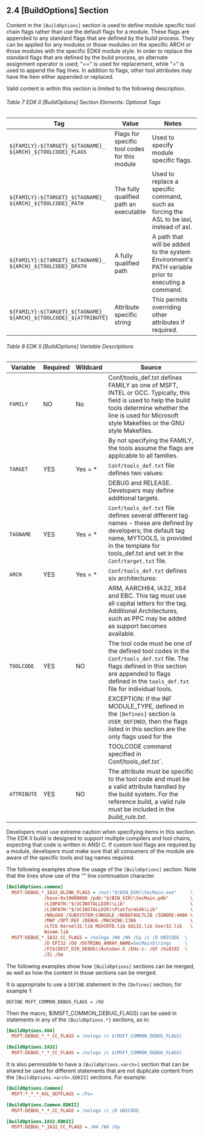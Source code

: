 <!--- @file
  2.4 [BuildOptions] Section

  Copyright (c) 2006-2019, Intel Corporation. All rights reserved.<BR>

  Redistribution and use in source (original document form) and 'compiled'
  forms (converted to PDF, epub, HTML and other formats) with or without
  modification, are permitted provided that the following conditions are met:

  1) Redistributions of source code (original document form) must retain the
     above copyright notice, this list of conditions and the following
     disclaimer as the first lines of this file unmodified.

  2) Redistributions in compiled form (transformed to other DTDs, converted to
     PDF, epub, HTML and other formats) must reproduce the above copyright
     notice, this list of conditions and the following disclaimer in the
     documentation and/or other materials provided with the distribution.

  THIS DOCUMENTATION IS PROVIDED BY TIANOCORE PROJECT "AS IS" AND ANY EXPRESS OR
  IMPLIED WARRANTIES, INCLUDING, BUT NOT LIMITED TO, THE IMPLIED WARRANTIES OF
  MERCHANTABILITY AND FITNESS FOR A PARTICULAR PURPOSE ARE DISCLAIMED. IN NO
  EVENT SHALL TIANOCORE PROJECT  BE LIABLE FOR ANY DIRECT, INDIRECT, INCIDENTAL,
  SPECIAL, EXEMPLARY, OR CONSEQUENTIAL DAMAGES (INCLUDING, BUT NOT LIMITED TO,
  PROCUREMENT OF SUBSTITUTE GOODS OR SERVICES; LOSS OF USE, DATA, OR PROFITS;
  OR BUSINESS INTERRUPTION) HOWEVER CAUSED AND ON ANY THEORY OF LIABILITY,
  WHETHER IN CONTRACT, STRICT LIABILITY, OR TORT (INCLUDING NEGLIGENCE OR
  OTHERWISE) ARISING IN ANY WAY OUT OF THE USE OF THIS DOCUMENTATION, EVEN IF
  ADVISED OF THE POSSIBILITY OF SUCH DAMAGE.

-->

## 2.4 [BuildOptions] Section

Content in the `[BuildOptions]` section is used to define module specific tool
chain flags rather than use the default flags for a module. These flags are
appended to any standard flags that are defined by the build process. They can
be applied for any modules or those modules on the specific ARCH or those
modules with the specific EDKII module style. In order to replace the
standard flags that are defined by the build process, an alternate assignment
operator is used; "==" is used for replacement, while "=" is used to append
the flag lines. In addition to flags, other tool attributes may have the item
either appended or replaced.

Valid content is within this section is limited to the following description.

###### Table 7 EDK II [BuildOptions] Section Elements: Optional Tags

| Tag                                                              | Value                                         | Notes                                                                                             |
| ---------------------------------------------------------------- | --------------------------------------------- | ------------------------------------------------------------------------------------------------- |
| `${FAMILY}:${TARGET}_${TAGNAME}_` `${ARCH}_${TOOLCODE}_FLAGS`        | Flags for specific tool codes for this module | Used to specify module specific flags.                                                            |
| `${FAMILY}:${TARGET}_${TAGNAME}_` `${ARCH}_${TOOLCODE}_PATH`         | The fully qualified path an executable        | Used to replace a specific command, such as forcing the ASL to be iasl, instead of asl.           |
| `${FAMILY}:${TARGET}_${TAGNAME}_` `${ARCH}_${TOOLCODE}_DPATH`        | A fully qualified path                        | A path that will be added to the system Environment's PATH variable prior to executing a command. |
| `${FAMILY}:${TARGET}_${TAGNAME}_` `${ARCH}_${TOOLCODE}_${ATTRIBUTE}` | Attribute specific string                     | This permits overriding other attributes if required.                                             |

###### Table 8 EDK II [BuildOptions] Variable Descriptions

| Variable    | Required | Wildcard | Source                                                                                                                                                                                                               |
| ----------- | -------- | -------- | -------------------------------------------------------------------------------------------------------------------------------------------------------------------------------------------------------------------- |
| `FAMILY`    | NO       | No       | Conf/tools_def.txt defines FAMILY as one of MSFT, INTEL or GCC. Typically, this field is used to help the build tools determine whether the line is used for Microsoft style Makefiles or the GNU style Makefiles.   |
|             |          |          | By not specifying the FAMILY, the tools assume the flags are applicable to all families.                                                                                                                             |
| `TARGET`    | YES      | Yes = *  | `Conf/tools_def.txt` file defines two values:                                                                                                                                                                        |
|             |          |          | DEBUG and RELEASE. Developers may define additional targets.                                                                                                                                                         |
| `TAGNAME`   | YES      | Yes = *  | `Conf/tools_def.txt` file defines several different tag names - these are defined by developers; the default tag name, MYTOOLS, is provided in the template for tools_def.txt and set in the `Conf/target.txt` file. |
| `ARCH`      | YES      | Yes = *  | `Conf/tools_def.txt` defines six architectures:                                                                                                                                                                      |
|             |          |          | ARM, AARCH64, IA32, X64 and EBC. This tag must use all capital letters for the tag. Additional Architectures, such as PPC may be added as support becomes available.                                                 |
| `TOOLCODE`  | YES      | NO       | The tool code must be one of the defined tool codes in the `Conf/tools_def.txt` file. The flags defined in this section are appended to flags defined in the `tools_def.txt` file for individual tools.              |
|             |          |          | EXCEPTION: If the INF MODULE_TYPE, defined in the `[Defines]` section is `USER_DEFINED`, then the flags listed in this section are the only flags used for the                                                       |
|             |          |          | TOOLCODE command specified in Conf/tools_def.txt`.                                                                                                                                                                   |
| `ATTRIBUTE` | YES      | NO       | The attribute must be specific to the tool code and must be a valid attribute handled by the build system. For the reference build, a valid rule must be included in the _build_rule.txt_.                           |

Developers must use extreme caution when specifying items in this section. The
EDK II build is designed to support multiple compilers and tool chains,
expecting that code is written in ANSI C. If custom tool flags are required by
a module, developers must make sure that all consumers of the module are aware
of the specific tools and tag names required.

The following examples show the usage of the `[BuildOptions]` section. Note
that the lines show use of the "\" line continuation character.

```ini
[BuildOptions.common]
  MSFT:DEBUG_*_IA32_DLINK_FLAGS = /out:"$(BIN_DIR)\SecMain.exe"     \
              /base:0x10000000 /pdb:"$(BIN_DIR)\SecMain.pdb"        \
              /LIBPATH:"$(VCINSTALLDIR)\Lib"                        \
              /LIBPATH:"$(VCINSTALLDIR)\PlatformSdk\Lib"            \
              /NOLOGO /SUBSYSTEM:CONSOLE /NODEFAULTLIB /IGNORE:4086 \
              /MAP /OPT:REF /DEBUG /MACHINE:I386                    \
              /LTCG Kernel32.lib MSVCRTD.lib Gdi32.lib User32.lib   \
              Winmm.lib
  MSFT:DEBUG_*_IA32_CC_FLAGS = /nologo /W4 /WX /Gy /c /D UNICODE  \
              /D EFI32 /Od /DSTRING_ARRAY_NAME=SecMainStrings     \
              /FI$(DEST_DIR_DEBUG)/AutoGen.h /EHs-c- /GF /Gs8192  \
              /Zi /Gm
```

The following examples show how `[BuildOptions]` sections can be merged, as
well as how the content in those sections can be merged.

It is appropriate to use a `DEFINE` statement in the `[Defines]` section; for
example 1:

`DEFINE MSFT_COMMON_DEBUG_FLAGS = /Od`

Then the macro, $(MSFT_COMMON_DEBUG_FLAGS) can be used in statements in any of
the `[BuildOptions.*]` sections, as in:

```ini
[BuildOptions.X64]
  MSFT:DEBUG_*_*_CC_FLAGS = /nologo /c $(MSFT_COMMON_DEBUG_FLAGS)

[BuildOptions.IA32]
  MSFT:DEBUG_*_*_CC_FLAGS = /nologo /c $(MSFT_COMMON_DEBUG_FLAGS)
```

It is also permissible to have a `[BuildOptions.<arch>]` section that can be
shared be used for different statements that are not duplicate content from
the `[BuildOptions.<arch>.EDKII]` sections. For example:

```ini
[BuildOptions.Common]
  MSFT:*_*_*_ASL_OUTFLAGS = /Fo=

[BuildOptions.Common.EDKII]
  MSFT:DEBUG_*_*_CC_FLAGS = /nologo /c /D UNICODE

[BuildOptions.IA32.EDKII]
  MSFT:DEBUG_*_IA32_CC_FLAGS = /W4 /WX /Gy
```